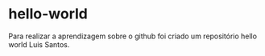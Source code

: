 # hello-world
Para realizar a aprendizagem sobre o github foi criado um repositório hello world
Luis Santos.
